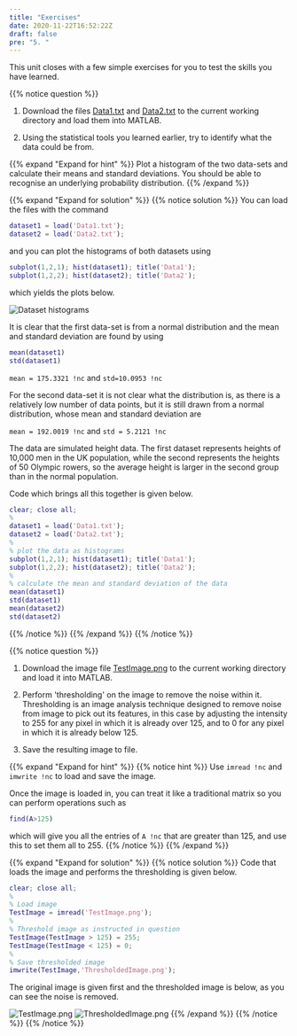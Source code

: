 ```yaml
---
title: "Exercises"
date: 2020-11-22T16:52:22Z
draft: false
pre: "5. "
---
```


This unit closes with a few simple exercises for you to test the skills you have learned.

{{% notice question %}}

1. Download the files [Data1.txt](/ScientificComputingInMatlab/docs/unit_02/Data1.txt) and [Data2.txt](/ScientificComputingInMatlab/docs/unit_02/Data2.txt) to the current working directory and load them into MATLAB. 

2. Using the statistical tools you learned earlier, try to identify what the data could be from.

{{% expand "Expand for hint" %}}
Plot a histogram of the two data-sets and calculate their means and standard deviations.
You should be able to recognise an underlying probability distribution.
{{% /expand %}}

{{% expand "Expand for solution" %}}
{{% notice solution %}}
You can load the files with the command

```matlab
dataset1 = load('Data1.txt');
dataset2 = load('Data2.txt'); 
```

and you can plot the histograms of both datasets using

```matlab
subplot(1,2,1); hist(dataset1); title('Data1');
subplot(1,2,2); hist(dataset2); title('Data2');
```

which yields the plots below.

![Dataset histograms](/ScientificComputingInMatlab/images/unit_02/2_05_1.svg?classes=matlab-screenshot-40)

It is clear that the first data-set is from a normal distribution and the mean and standard deviation are found by using

```matlab
mean(dataset1)
std(dataset1)
```

`mean = 175.3321 !nc` and `std=10.0953 !nc`

For the second data-set it is not clear what the distribution is, as there is a relatively low number of data points, but it is still drawn from a normal distribution, whose mean and standard deviation are

`mean = 192.0019 !nc` and `std = 5.2121 !nc`

The data are simulated height data.
The first dataset represents heights of 10,000 men in the UK population, while the second represents the heights of 50 Olympic rowers, so the average height is larger in the second group than in the normal population.

Code which brings all this together is given below.

```matlab
clear; close all;
%
dataset1 = load('Data1.txt');
dataset2 = load('Data2.txt');
%
% plot the data as histograms
subplot(1,2,1); hist(dataset1); title('Data1');
subplot(1,2,2); hist(dataset2); title('Data2');
%
% calculate the mean and standard deviation of the data
mean(dataset1)
std(dataset1) 
mean(dataset2)
std(dataset2)
```

{{% /notice %}}
{{% /expand %}}
{{% /notice %}}


{{% notice question %}}
1. Download the image file [TestImage.png](/ScientificComputingInMatlab/docs/unit_02/TestImage.png) to the current working directory and load it into MATLAB.

2. Perform 'thresholding' on the image to remove the noise within it.
    Thresholding is an image analysis technique designed to remove noise from image to pick out its features, in this case by adjusting the intensity to 255 for any pixel in which it is already over 125, and to 0 for any pixel in which it is already below 125.

3. Save the resulting image to file.

{{% expand "Expand for hint" %}}
{{% notice hint %}}
Use `imread !nc` and `imwrite !nc` to load and save the image.

Once the image is loaded in, you can treat it like a traditional matrix so you can perform operations such as

```matlab
find(A>125)
```

which will give you all the entries of `A !nc` that are greater than 125, and use this to set them all to 255.
{{% /notice %}}
{{% /expand %}}


{{% expand "Expand for solution" %}}
{{% notice solution %}}
Code that loads the image and performs the thresholding is given below.

```matlab
clear; close all;
%
% Load image
TestImage = imread('TestImage.png');
%
% Threshold image as instructed in question
TestImage(TestImage > 125) = 255;
TestImage(TestImage < 125) = 0;
%
% Save thresholded image
imwrite(TestImage,'ThresholdedImage.png');
```

The original image is given first and the thresholded image is below, as you can see the noise is removed. 

![TestImage.png](/ScientificComputingInMatlab/docs/unit_02/TestImage.png)
![ThresholdedImage.png](/ScientificComputingInMatlab/images/unit_02/2_05_ThresholdedImage.png)
{{% /expand %}}
{{% /notice %}}
{{% /notice %}}
